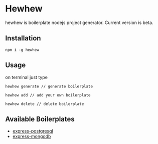 # Hewhew

hewhew is boilerplate nodejs project generator. Current version is beta.

## Installation

```
npm i -g hewhew
```

## Usage

on terminal just type

```
hewhew generate // generate boilerplate

hewhew add // add your own boilerplate

hewhew delete // delete boilerplate
```

## Available Boilerplates

- [express-postgresql](https://github.com/akane10/express-postgresql)
- [express-mongodb](https://github.com/akane10/express-mongodb)
